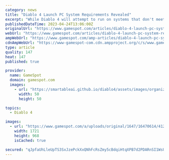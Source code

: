 ```yaml
---
category: news
title: "Diablo 4 Launch PC System Requirements Revealed"
excerpt: "While Diablo 4 will attempt to run on systems that don't meet the recommended settings, Blizzard warns the game \"may be significantly diminished.\""
publishedDateTime: 2023-04-24T13:06:00Z
originalUrl: "https://www.gamespot.com/articles/diablo-4-launch-pc-system-requirements-revealed/1100-6513508/"
webUrl: "https://www.gamespot.com/articles/diablo-4-launch-pc-system-requirements-revealed/1100-6513508/"
ampWebUrl: "https://www.gamespot.com/amp-articles/diablo-4-launch-pc-system-requirements-revealed/1100-6513508/"
cdnAmpWebUrl: "https://www-gamespot-com.cdn.ampproject.org/c/s/www.gamespot.com/amp-articles/diablo-4-launch-pc-system-requirements-revealed/1100-6513508/"
type: article
quality: 147
heat: 147
published: true

provider:
  name: GameSpot
  domain: gamespot.com
  images:
    - url: "https://smartableai.github.io/diablo4/assets/images/organizations/gamespot.com-50x50.jpg"
      width: 50
      height: 50

topics:
  - Diablo 4

images:
  - url: "https://www.gamespot.com/a/uploads/original/1647/16470614/4129181-diablo4systemrequirements.jpg"
    width: 1721
    height: 968
    isCached: true

secured: "qJpfaUhLleUpTS3SxJzePckXxQNhFcRsZmy5cBdqiHtqXPB7d2PDARnSI1WsUrKKBn78cQBleTsawfKg4WdGliJoUXRTGV5AT8rhE2cqgu917dEvHFYCBjN/ahS1EV1hWJHbyA3veWGYkvHZTzP+Hwdb81GYn43xJnutGKnpaBKNTGMYbLuXUVtgE/Pkz4YWu4uJC+D9wQXObW33Ky4W/ILj6bXSNxJLLnsMLNFZs7vGYcHFK+jPWNYcE8iG/MvCChCy9b+KRcPeMmbLzXU5PyKsFGOm/furJk8s5kKZdkchff+f6FfEqj0Hj8YI7fJpuIqIRpFQo5Y3kxcxITkmOudmoQ6BsHeovegvyvRVtb0=;XyiB5EkiaNblW12KHRWVvw=="
---
```


